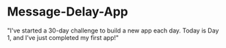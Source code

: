# Message-Delay-App
"I've started a 30-day challenge to build a new app each day. Today is Day 1, and I’ve just completed my first app!"
